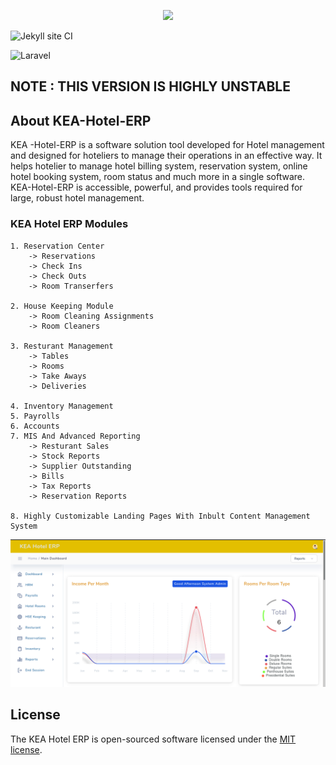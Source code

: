 <p align="center"><img src="https://github.com/MartMbithi/KEA-Hotel-ERP/blob/master/Kea-ERP-Logo.png" width="400"></p>

![Jekyll site CI](https://github.com/MartMbithi/KEA-Hotel-ERP/workflows/Jekyll%20site%20CI/badge.svg)

![Laravel](https://github.com/MartMbithi/KEA-Hotel-ERP/workflows/Laravel/badge.svg)

## NOTE : THIS VERSION IS HIGHLY UNSTABLE
## About KEA-Hotel-ERP 


KEA -Hotel-ERP is a software solution tool developed for  Hotel management and designed for hoteliers to manage
their operations in an effective way. It helps hotelier to manage hotel billing system, reservation system, online hotel booking system,
room status and much more in a single software. KEA-Hotel-ERP is accessible, powerful, and provides tools required for large, robust hotel management.

### KEA Hotel ERP Modules
```
1. Reservation Center
    -> Reservations
    -> Check Ins
    -> Check Outs
    -> Room Transerfers
    
2. House Keeping Module
    -> Room Cleaning Assignments
    -> Room Cleaners
    
3. Resturant Management
    -> Tables
    -> Rooms
    -> Take Aways
    -> Deliveries
    
4. Inventory Management
5. Payrolls
6. Accounts
7. MIS And Advanced Reporting
    -> Resturant Sales
    -> Stock Reports
    -> Supplier Outstanding
    -> Bills
    -> Tax Reports
    -> Reservation Reports
    
8. Highly Customizable Landing Pages With Inbult Content Management System
```

<p align="center"><img src="https://github.com/MartDevelopers-Inc/KEA-Hotel-ERP/blob/master/kea-hotel.png" ></p>


## License

The KEA Hotel ERP is open-sourced software licensed under the [MIT license](https://opensource.org/licenses/MIT).
